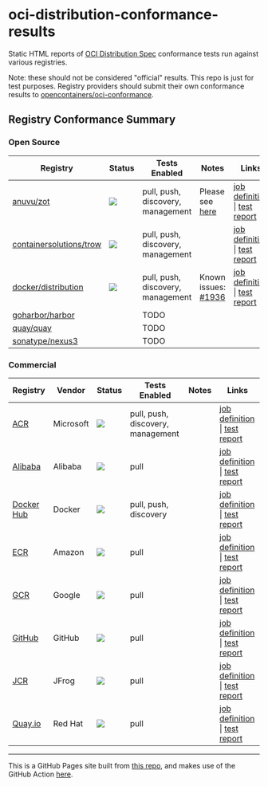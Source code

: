# oci-distribution-conformance-results

Static HTML reports of [OCI Distribution Spec](https://github.com/opencontainers/distribution-spec) conformance tests run against various registries.

Note: these should not be considered "official" results. This repo is just for test purposes. 
Registry providers should submit their own conformance results to [opencontainers/oci-conformance](https://github.com/opencontainers/oci-conformance).

## Registry Conformance Summary

### Open Source

| Registry | Status | Tests Enabled | Notes| Links |
| -------- | -------- | -------- | -------- | -------- |
| [anuvu/zot](https://github.com/anuvu/zot) | [![](https://github.com/bloodorangeio/oci-distribution-conformance-results/workflows/zot-split-tests/badge.svg)](https://github.com/bloodorangeio/oci-distribution-conformance-results/actions?query=workflow%3Azot-split-tests) | pull, push, discovery, management | Please see [here](https://github.com/bloodorangeio/distribution-spec/issues/4) | [job definition](https://github.com/bloodorangeio/oci-distribution-conformance-results/blob/split-tests/.github/workflows/zot.yml) &#x7c; [test report](https://oci-distribution-conformance-results.s3.amazonaws.com/zot-split-tests.html) |
| [containersolutions/trow](https://github.com/containersolutions/trow) | [![](https://github.com/bloodorangeio/oci-distribution-conformance-results/workflows/trow-split-tests/badge.svg)](https://github.com/bloodorangeio/oci-distribution-conformance-results/actions?query=workflow%3Atrow-split-tests) | pull, push, discovery, management | | [job definition](https://github.com/bloodorangeio/oci-distribution-conformance-results/blob/split-tests/.github/workflows/trow.yml) &#x7c; [test report](https://oci-distribution-conformance-results.s3.amazonaws.com/trow-split-tests.html) |
| [docker/distribution](https://github.com/docker/distribution) | [![](https://github.com/bloodorangeio/oci-distribution-conformance-results/workflows/distribution-split-tests/badge.svg)](https://github.com/bloodorangeio/oci-distribution-conformance-results/actions?query=workflow%3Adistribution-split-tests) | pull, push, discovery, management | Known issues: [#1936](https://github.com/docker/distribution/issues/1936) | [job definition](https://github.com/bloodorangeio/oci-distribution-conformance-results/blob/split-tests/.github/workflows/distribution.yml) &#x7c; [test report](https://oci-distribution-conformance-results.s3.amazonaws.com/distribution-split-tests.html) |
| [goharbor/harbor](https://github.com/goharbor/harbor) | | TODO | |
| [quay/quay](https://github.com/quay/quay) | | TODO | |
| [sonatype/nexus3](https://github.com/sonatype/docker-nexus3) | | TODO | |

### Commercial

| Registry | Vendor | Status | Tests Enabled | Notes| Links |
| -------- | -------- | -------- | -------- | -------- | -------- |
| [ACR](https://azure.microsoft.com/en-us/services/container-registry/) | Microsoft | [![](https://github.com/bloodorangeio/oci-distribution-conformance-results/workflows/acr-split-tests/badge.svg)](https://github.com/bloodorangeio/oci-distribution-conformance-results/actions?query=workflow%3Aacr-split-tests) | pull, push, discovery, management | | [job definition](https://github.com/bloodorangeio/oci-distribution-conformance-results/blob/split-tests/.github/workflows/acr.yml) &#x7c; [test report](https://oci-distribution-conformance-results.s3.amazonaws.com/acr-split-tests.html) |
| [Alibaba](https://www.alibabacloud.com/product/container-registry) | Alibaba | [![](https://github.com/bloodorangeio/oci-distribution-conformance-results/workflows/alibaba-split-tests/badge.svg)](https://github.com/bloodorangeio/oci-distribution-conformance-results/actions?query=workflow%3Aalibaba-split-tests) | pull | | [job definition](https://github.com/bloodorangeio/oci-distribution-conformance-results/blob/split-tests/.github/workflows/alibaba.yml) &#x7c; [test report](https://oci-distribution-conformance-results.s3.amazonaws.com/alibaba-split-tests.html) |
| [Docker Hub](https://hub.docker.com/) | Docker | [![](https://github.com/bloodorangeio/oci-distribution-conformance-results/workflows/dockerhub-split-tests/badge.svg)](https://github.com/bloodorangeio/oci-distribution-conformance-results/actions?query=workflow%3Adockerhub-split-tests) | pull, push, discovery | | [job definition](https://github.com/bloodorangeio/oci-distribution-conformance-results/blob/split-tests/.github/workflows/dockerhub.yml) &#x7c; [test report](https://oci-distribution-conformance-results.s3.amazonaws.com/dockerhub-split-tests.html) |
| [ECR](https://aws.amazon.com/ecr/) | Amazon | [![](https://github.com/bloodorangeio/oci-distribution-conformance-results/workflows/ecr-split-tests/badge.svg)](https://github.com/bloodorangeio/oci-distribution-conformance-results/actions?query=workflow%3Aecr-split-tests) | pull | | [job definition](https://github.com/bloodorangeio/oci-distribution-conformance-results/blob/split-tests/.github/workflows/ecr.yml) &#x7c; [test report](https://oci-distribution-conformance-results.s3.amazonaws.com/ecr-split-tests.html) |
| [GCR](https://cloud.google.com/container-registry/) | Google | [![](https://github.com/bloodorangeio/oci-distribution-conformance-results/workflows/gcr-split-tests/badge.svg)](https://github.com/bloodorangeio/oci-distribution-conformance-results/actions?query=workflow%3Agcr-split-tests) | pull | | [job definition](https://github.com/bloodorangeio/oci-distribution-conformance-results/blob/split-tests/.github/workflows/gcr.yml) &#x7c; [test report](https://oci-distribution-conformance-results.s3.amazonaws.com/gcr-split-tests.html) |
| [GitHub](https://github.com/features/packages) | GitHub | [![](https://github.com/bloodorangeio/oci-distribution-conformance-results/workflows/github-split-tests/badge.svg)](https://github.com/bloodorangeio/oci-distribution-conformance-results/actions?query=workflow%3Agithub-split-tests) | pull | | [job definition](https://github.com/bloodorangeio/oci-distribution-conformance-results/blob/split-tests/.github/workflows/github.yml) &#x7c; [test report](https://oci-distribution-conformance-results.s3.amazonaws.com/github-split-tests.html) |
| [JCR](https://jfrog.com/container-registry/) | JFrog | [![](https://github.com/bloodorangeio/oci-distribution-conformance-results/workflows/jcr-split-tests/badge.svg)](https://github.com/bloodorangeio/oci-distribution-conformance-results/actions?query=workflow%3Ajcr-split-tests) | pull | | [job definition](https://github.com/bloodorangeio/oci-distribution-conformance-results/blob/split-tests/.github/workflows/jcr.yml) &#x7c; [test report](https://oci-distribution-conformance-results.s3.amazonaws.com/jcr-split-tests.html) |
| [Quay.io](https://quay.io/repository/) | Red Hat | [![](https://github.com/bloodorangeio/oci-distribution-conformance-results/workflows/quay-split-tests/badge.svg)](https://github.com/bloodorangeio/oci-distribution-conformance-results/actions?query=workflow%3Aquay-split-tests) | pull | | [job definition](https://github.com/bloodorangeio/oci-distribution-conformance-results/blob/split-tests/.github/workflows/quay.yml) &#x7c; [test report](https://oci-distribution-conformance-results.s3.amazonaws.com/quay-split-tests.html) |

---

This is a GitHub Pages site built from [this repo](https://github.com/bloodorangeio/oci-distribution-conformance-results), and makes use of the GitHub Action [here](https://github.com/bloodorangeio/oci-test-action).

